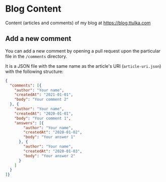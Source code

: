 # Blog Content

Content (articles and comments) of my blog at https://blog.ttulka.com

## Add a new comment

You can add a new comment by opening a pull request upon the particular file in the `/comments` directory.

It is a JSON file with the same name as the article's URI (`article-uri.json`) with the following structure:

```json
{
  "comments": [{
    "author": "Your name",
    "createdAt": "2021-01-01",
    "body": "Your comment 2"
  }, {
    "author": "Your name",
    "createdAt": "2020-01-01",
    "body": "Your comment 1",
    "answers": [{
        "author": "Your name",
        "createdAt": "2020-01-02",
        "body": "Your answer 1"
      }, {
        "author": "Your name",
        "createdAt": "2020-01-03",
        "body": "Your answer 2"
      }
    ]
  }
]}
```
